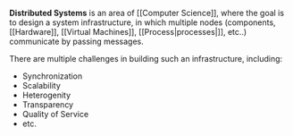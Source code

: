 **Distributed Systems** is an area of [[Computer Science]], where the goal is to design a system infrastructure, in which multiple nodes (components, [[Hardware]], [[Virtual Machines]], [[Process|processes|]], etc..) communicate by passing messages.

There are multiple challenges in building such an infrastructure, including:
- Synchronization
- Scalability
- Heterogenity
- Transparency
- Quality of Service
- etc.